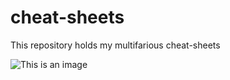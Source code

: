 # cheat-sheets
This repository holds my multifarious cheat-sheets

![This is an image](https://media1.giphy.com/media/B5a9bkLouElOM/giphy.gif?cid=790b76118d9aa3392ac9f74135978ff9cd2c6b0fd5226fcf&rid=giphy.gif&ct=g)
